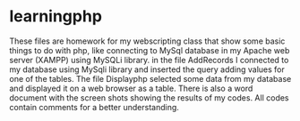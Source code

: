# learningphp

These files are homework for my webscripting class that show some basic things to do with php, like connecting to MySql database in my Apache web server (XAMPP) using MySQLi library. 
in the file AddRecords I connected to my database using MySqli library and inserted the query adding values for one of the tables.
The file Displayphp selected some data from my database and displayed it on a web browser as a table.
There is also a word document with the screen shots showing the results of my codes.
All codes contain comments for a better understanding.
